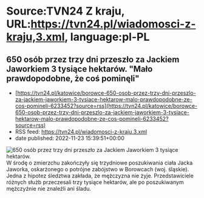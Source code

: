 # Source:TVN24 Z kraju, URL:https://tvn24.pl/wiadomosci-z-kraju,3.xml, language:pl-PL

## 650 osób przez trzy dni przeszło za Jackiem Jaworkiem 3 tysiące hektarów. "Mało prawdopodobne, że coś pominęli"
 - [https://tvn24.pl/katowice/borowce-650-osob-przez-trzy-dni-przeszlo-za-jackiem-jaworkiem-3-tysiace-hektarow-malo-prawdopodobne-ze-cos-pomineli-6233452?source=rss](https://tvn24.pl/katowice/borowce-650-osob-przez-trzy-dni-przeszlo-za-jackiem-jaworkiem-3-tysiace-hektarow-malo-prawdopodobne-ze-cos-pomineli-6233452?source=rss)
 - RSS feed: https://tvn24.pl/wiadomosci-z-kraju,3.xml
 - date published: 2022-11-23 15:39:51+00:00

<img alt="650 osób przez trzy dni przeszło za Jackiem Jaworkiem 3 tysiące hektarów. " src="https://tvn24.pl/katowice/cdn-zdjecie-ibzaut-poszukiwania-jacka-jaworka-6233521/alternates/LANDSCAPE_1280" />
    W środę o zmierzchu zakończyły się trzydniowe poszukiwania ciała Jacka Jaworka, oskarżonego o potrójne zabójstwo w Borowcach (woj. śląskie). Jedna z hipotez śledztwa zakłada, że mężczyzna nie żyje. Przedstawiciele różnych służb przeczesali trzy tysiące hektarów, ale po poszukiwanym mężczyźnie nie znaleźli ani śladu.

